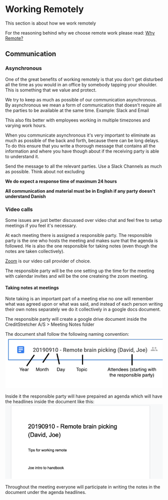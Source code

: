 # Working Remotely

This section is about how we work remotely

For the reasoning behind why we choose remote work please read: [Why Remote?](https://github.com/creditstretcher/handbook/blob/master/why-remote.md)


## Communication

### Asynchronous

One of the great benefits of working remotely is that you don't get disturbed all the time as you would in an office by somebody tapping your shoulder. This is something that we value and protect. 

We try to keep as much as possible of our communication asynchronous. By asynchronous we mean a form of communication that doesn't require all the parties to be available at the same time. 
Example: Slack and Email

This also fits better with employees working in multiple timezones and varying work hours.


When you communicate asynchronous it's very important to eliminate as much as possible of the back and forth, because there can be long delays. To do this ensure that you write a thorough message that contains all the information and where you have though about if the receiving party is able to understand it.

Send the message to all the relevant parties. Use a Slack Channels as much as possible. Think about not excluding 

**We do expect a response time of maximum 24 hours**

**All communication and material must be in English if any party doesn't understand Danish**

### Video calls
Some issues are just better discussed over video chat and feel free to setup meetings if you feel it's necessary.

At each meeting there is assigned a responsible party. The responsible party is the one who hosts the meeting and makes sure that the agenda is followed. He is also the one responsible for taking notes (even though the notes are taken collectively). 

[Zoom](https://github.com/creditstretcher/handbook/blob/master/tools.md#zoom) is our video call provider of choice. 

The responsible party will be the one setting up the time for the meeting with calendar invites and will be the one createing the zoom meeting.

#### Taking notes at meetings

Note taking is an important part of a meeting else no one will remember what was agreed upon or what was said, and instead of each person writing their own notes separately we do it collectively in a google docs document.

The responsible party will create a google drive document inside the CreditStretcher A/S > Meeting Notes folder

The document shall follow the following naming convention:
![alt Meeting notes naming](https://github.com/creditstretcher/handbook/blob/master/assets/images/meeting-notes-naming.png?raw=true)

Inside it the responsible party will have prepaired an agenda which will have the headlines inside the document like this:
![alt Meeting notes naming](https://github.com/creditstretcher/handbook/blob/master/assets/images/meeting-notes-agenda.png?raw=true)

Throughout the meeting everyone will participate in writing the notes in the document under the agenda headlines.

